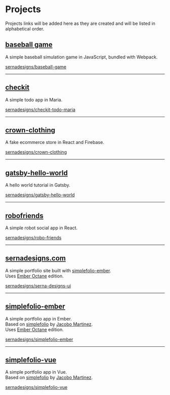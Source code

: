 # Projects

Projects links will be added here as they are created and will be listed in alphabetical order.  

## [baseball game](./baseball-game/index.html)

A simple baseball simulation game in JavaScript, bundled with Webpack.  

[sernadesigns/baseball-game](https://github.com/sernadesigns/baseball-game)

***

## [checkit](./checkit/src/index.html)

A simple todo app in Maria.  

[sernadesigns/checkit-todo-maria](https://github.com/sernadesigns/checkit-todo-maria)

***

## [crown-clothing](./crown-clothing/index.html)

A fake ecommerce store in React and Firebase.  

[sernadesigns/crown-clothing](https://github.com/sernadesigns/crown-clothing)  

***

## [gatsby-hello-world](./gatsby-hello-world/)

A hello world tutorial in Gatsby.

[sernadesigns/gatsby-hello-world](https://github.com/sernadesigns/gatsby-hello-world)

***

## [robofriends](./robofriends/index.html)

A simple robot social app in React.  

[sernadesigns/robo-friends](https://github.com/sernadesigns/robo-friends)

***

## [sernadesigns.com](https://sernadesigns.com)

A simple portfolio site built with [simplefolio-ember](https://github.com/sernadesigns/simplefolio-ember).  
Uses [Ember Octane](https://emberjs.com/editions/) edition.  

[sernadesigns/serna-designs-ui](https://github.com/sernadesigns/serna-designs-ui)

***

## [simplefolio-ember](./simplefolio-ember/)

A simple portfolio app in Ember.  
Based on [simplefolio](https://github.com/cobidev/simplefolio) by [Jacobo Martinez](https://github.com/cobidev).  
Uses [Ember Octane](https://emberjs.com/editions/) edition.  

[sernadesigns/simplefolio-ember](https://github.com/sernadesigns/simplefolio-ember)

***

## [simplefolio-vue](./simplefolio-vue/)

A simple portfolio app in Vue.  
Based on [simplefolio](https://github.com/cobidev/simplefolio) by [Jacobo Martinez](https://github.com/cobidev).  

[sernadesigns/simplefolio-vue](https://github.com/sernadesigns/simplefolio-vue)